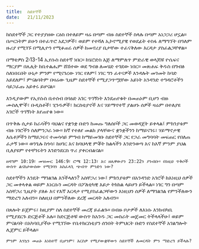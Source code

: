```yaml
---
title:  ስደተኞች
date:   21/11/2023
---
```


ከስደተኞች ጋር የተያያዘው ርዕስ በተለይም ዛሬ በጣም ብዙ ስደተኞች ስላሉ በጣም አነጋጋሪ ሆኗል። በጦርነትም ይሁን በተፈጥሮ አደጋዎች፣ ወይም የተሻለ ኢኮኖሚያዊ የወደፊት ተስፋ ለማግኘት በዓለም ዙሪያ የሚገኙ በሚሊዮን የሚቆጠሩ ሰዎች ከመኖሪያ ቤታቸው ተፈናቅለው እርዳታ ያስፈልጋቸዋል።

በማቴዎስ 2፡13-14 ኢየሱስ ስደተኛ ነበር። ከሄሮድስ እጅ ለማምለጥ ምድራዊ ወላጆቹ ዮሴፍና ማርያም በሌሊት ከቤተልሔም ሸሽተው ወደ ግብፅ ለመሄድ ተገደው ነበር። መጽሐፍ ቅዱስ በግብፅ ስለነበሩበት ሁኔታ ምንም የሚናገረው ነገር የለም፤ ነገር ግን ፈተናዎች እንዳሉት መገመት ከባድ አይደለም፤ ምናልባትም በዛሬው ጊዜም ስደተኞች የሚያጋጥሟቸው አይነት አንዳንድ ተግዳሮቶችን ሳይጋፈጡ አይቀሩ ይሆናል።

እንዲያውም የኢየሱስ ቤተሰብ በባዕድ አገር ጥገኝነት እንደጠየቁት በመጠኑም ቢሆን ብዙ ሙስሊሞች፣ ቡዲስቶች፣ ሂንዱዎች፣ ክርስቲያኖች እና ሃይማኖተኛ ያልሆኑ ሰዎች ዛሬም በተለያዩ አገሮች ጥገኝነት እየጠየቁ ነው።

በጥቅሉ ሲታይ ከራሳችን ባህልና የቋንቋ ቡድን ከመጡ ግለሰቦች ጋር መወዳጀት ይቀላል፤ ምክንያቱም ብዙ ነገሮችን ስለምንጋራ ነው። ከኛ የተለየ መልክ ያላቸውና ቋንቋችንን ከማይናገሩ፣ ሃይማኖታዊ እሴቶቻችን ከማይጋሩና ተመሳሳይ ምግብ ከማይመገቡ ስደተኞች ጋር የጋራ መግባባት መፍጠር የበለጠ ፈታኝ ነው። ወንጌሉ ከጎሳ፣ ከሀገር እና ከባህላዊ ምቾት ክልላችን እንድንወጣ እና ከእኛ ምንም ያህል ቢለያዩም የተቸገሩትን እንድንደርስ ጥሪ ያቀርብልናል።

`ዘዳግም 10:19፣ መዝሙር 146:9፣ ሮሜ 12:13፣ እና ዘሌዋውያን 23:22ን ያንብቡ። በነዚህ ጥቅሶች ውስጥ ልናስታውሰው የሚገባን አስፈላጊ ጭብጥ ምንድን ነው?`

ስደተኞችን እንዴት ማገልገል እንችላለን? አስቸጋሪ ነው፤ ምክንያቱም በአንዳንድ አገሮች ከእነዚህ ሰዎች ጋር መቀላቀል ወይም እነርሱን መርዳት በፖለቲካዊ እይታ ትክክል ላይሆን ይችላል። ነገር ግን በጣም አስቸጋሪ ጊዜያት ያለፉ እና የእኛ እርዳታ የሚያስፈልጋቸውን እነዚህን ሰዎች ለማገልገል የምንችለውን ማድረግ አለብን። ስለዚህ በምንችለው ደረጃ መርዳት አለብን።

በጸሎት ይጀምሩ፣ ከዚያም ስለ ስደተኞች መረጃ ይፈልጉ። በብዙ ቦታዎች ለእነሱ እንክብካቤ የሚያደርጉ ድርጅቶች አሉ። ከድርጅቶቹ ውስጥ ከአንዱ ጋር መስራት መጀመር ትችላላችሁ፤ ወይም ምናልባት በአካባቢያችሁ የሚገኘው የቤተክርስቲያን ሰንበት ትምህርት ቡድን የስደተኞች አገልግሎት ሊጀምር ይችላል።

`ምንም እንኳን መጠኑ አነስተኛ ቢሆንም፣ እርስዎ የሚያውቋቸውን ስደተኞች ለመርዳት ምን ማድረግ ይችላሉ?`